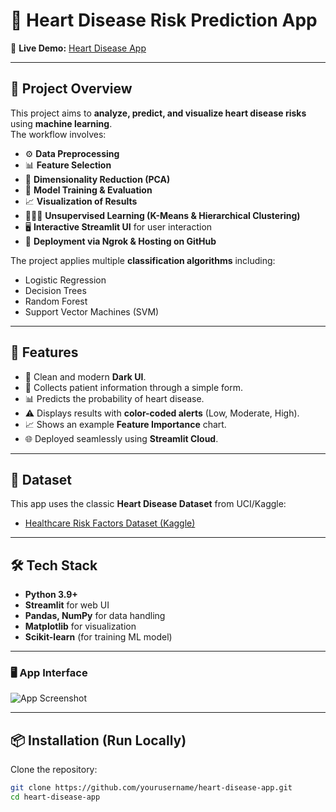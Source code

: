 # 💓 Heart Disease Risk Prediction App

🔗 **Live Demo:** [Heart Disease App](https://heart-disease-app387.streamlit.app/)

---

## 🎯 Project Overview
This project aims to **analyze, predict, and visualize heart disease risks** using **machine learning**.  
The workflow involves:  
- ⚙️ **Data Preprocessing**  
- 📊 **Feature Selection**  
- 🔻 **Dimensionality Reduction (PCA)**  
- 🤖 **Model Training & Evaluation**  
- 📈 **Visualization of Results**  
- 🧑‍🤝‍🧑 **Unsupervised Learning (K-Means & Hierarchical Clustering)**  
- 🖥️ **Interactive Streamlit UI** for user interaction  
- 🚀 **Deployment via Ngrok & Hosting on GitHub**  

The project applies multiple **classification algorithms** including:  
- Logistic Regression  
- Decision Trees  
- Random Forest  
- Support Vector Machines (SVM)  

---

## 🚀 Features
- 🎨 Clean and modern **Dark UI**.
- 📝 Collects patient information through a simple form.
- 📊 Predicts the probability of heart disease.
- ⚠️ Displays results with **color-coded alerts** (Low, Moderate, High).
- 📈 Shows an example **Feature Importance** chart.
- 🌐 Deployed seamlessly using **Streamlit Cloud**.

---

## 📂 Dataset
This app uses the classic **Heart Disease Dataset** from UCI/Kaggle:  
- [Healthcare Risk Factors Dataset (Kaggle)](https://www.kaggle.com/datasets/abdallaahmed77/healthcare-risk-factors-dataset)

---

## 🛠️ Tech Stack
- **Python 3.9+**
- **Streamlit** for web UI
- **Pandas, NumPy** for data handling
- **Matplotlib** for visualization
- **Scikit-learn** (for training ML model)

---



### 🖥️ App Interface
![App Screenshot](https://i.ibb.co/jv1d7nL/heart-app-demo.png)

---

## 📦 Installation (Run Locally)

Clone the repository:
```bash
git clone https://github.com/yourusername/heart-disease-app.git
cd heart-disease-app
